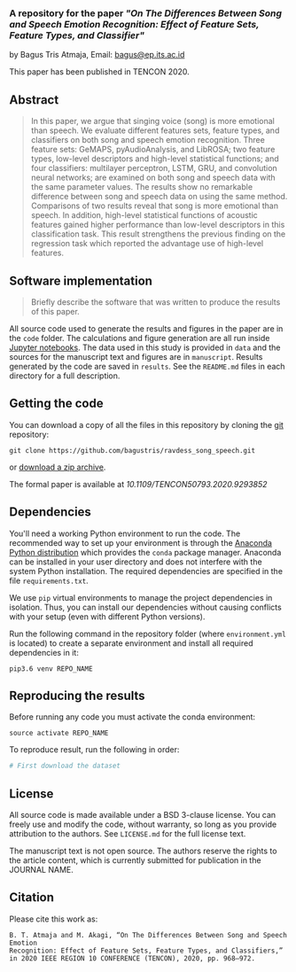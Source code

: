 ### A repository for the paper *"On The Differences Between Song and Speech Emotion Recognition: Effect of Feature Sets, Feature Types, and Classifier"*

by
Bagus Tris Atmaja,
Email: bagus@ep.its.ac.id

This paper has been published in TENCON 2020.

## Abstract

> In this paper, we argue that singing voice (song) is
> more emotional than speech. We evaluate different features 
> sets, feature types, and classifiers on both song and 
> speech emotion recognition. Three feature sets: GeMAPS, 
> pyAudioAnalysis, and LibROSA; two feature types, low-level 
> descriptors and high-level statistical functions; and 
> four classifiers: multilayer perceptron, LSTM, GRU, 
> and convolution neural networks; are examined on both 
> song and speech data with the same parameter values. 
> The results show no remarkable difference between song 
> and speech data on using the same method. Comparisons of 
> two results reveal that song is more emotional than speech. 
> In addition, high-level statistical functions of acoustic 
> features gained higher performance than low-level 
> descriptors in this classification task. This result 
> strengthens the previous finding on the regression task 
> which reported the advantage use of high-level features.

## Software implementation

> Briefly describe the software that was written to produce the results of this
> paper.

All source code used to generate the results and figures in the paper are in
the `code` folder.
The calculations and figure generation are all run inside
[Jupyter notebooks](http://jupyter.org/).
The data used in this study is provided in `data` and the sources for the
manuscript text and figures are in `manuscript`.
Results generated by the code are saved in `results`.
See the `README.md` files in each directory for a full description.


## Getting the code

You can download a copy of all the files in this repository by cloning the
[git](https://git-scm.com/) repository:

    git clone https://github.com/bagustris/ravdess_song_speech.git

or [download a zip archive](https://github.com/bagustris/avdess_song_speech).

The formal paper is available at *10.1109/TENCON50793.2020.9293852*


## Dependencies

You'll need a working Python environment to run the code.
The recommended way to set up your environment is through the
[Anaconda Python distribution](https://www.anaconda.com/download/) which
provides the `conda` package manager.
Anaconda can be installed in your user directory and does not interfere with
the system Python installation.
The required dependencies are specified in the file `requirements.txt`.

We use `pip` virtual environments to manage the project dependencies in
isolation.
Thus, you can install our dependencies without causing conflicts with your
setup (even with different Python versions).

Run the following command in the repository folder (where `environment.yml`
is located) to create a separate environment and install all required
dependencies in it:

    pip3.6 venv REPO_NAME


## Reproducing the results

Before running any code you must activate the conda environment:

    source activate REPO_NAME

To reproduce result,  run the following in order:  
```bash
# First download the dataset
```


## License

All source code is made available under a BSD 3-clause license. You can freely
use and modify the code, without warranty, so long as you provide attribution
to the authors. See `LICENSE.md` for the full license text.

The manuscript text is not open source. The authors reserve the rights to the
article content, which is currently submitted for publication in the
JOURNAL NAME.


## Citation
Please cite this work as:  
```
B. T. Atmaja and M. Akagi, “On The Differences Between Song and Speech Emotion 
Recognition: Effect of Feature Sets, Feature Types, and Classifiers,” 
in 2020 IEEE REGION 10 CONFERENCE (TENCON), 2020, pp. 968–972.
```

